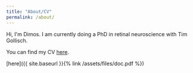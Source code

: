 ```yaml
---
title: "About/CV"
permalink: /about/
---
```


Hi, I'm Dimos. I am currently doing a PhD in retinal neuroscience with Tim Gollisch. 

You can find my CV [here](./karamanlis_cv.pdf).

[here]({{ site.baseurl }}{% link /assets/files/doc.pdf %})